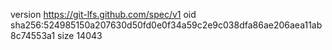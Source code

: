 version https://git-lfs.github.com/spec/v1
oid sha256:524985150a207630d50fd0e0f34a59c2e9c038dfa86ae206aea11ab8c74553a1
size 14043
